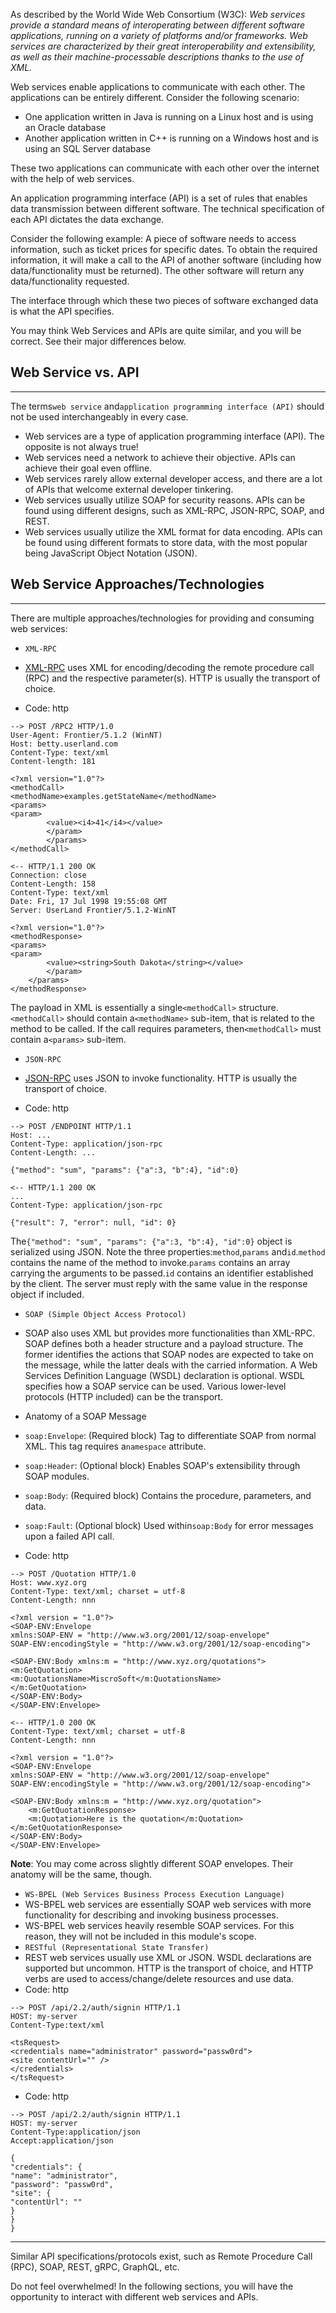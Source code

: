 ﻿As described by the World Wide Web Consortium (W3C): _Web services provide a standard means of interoperating between different software applications, running on a variety of platforms and/or frameworks. Web services are characterized by their great interoperability and extensibility, as well as their machine-processable descriptions thanks to the use of XML._

Web services enable applications to communicate with each other. The applications can be entirely different. Consider the following scenario:

- One application written in Java is running on a Linux host and is using an Oracle database
- Another application written in C++ is running on a Windows host and is using an SQL Server database

These two applications can communicate with each other over the internet with the help of web services.

An application programming interface (API) is a set of rules that enables data transmission between different software. The technical specification of each API dictates the data exchange.

Consider the following example: A piece of software needs to access information, such as ticket prices for specific dates. To obtain the required information, it will make a call to the API of another software (including how data/functionality must be returned). The other software will return any data/functionality requested.

The interface through which these two pieces of software exchanged data is what the API specifies.

You may think Web Services and APIs are quite similar, and you will be correct. See their major differences below.

## Web Service vs. API

---

The terms`web service` and`application programming interface (API)` should not be used interchangeably in every case.

- Web services are a type of application programming interface (API). The opposite is not always true!
- Web services need a network to achieve their objective. APIs can achieve their goal even offline.
- Web services rarely allow external developer access, and there are a lot of APIs that welcome external developer tinkering.
- Web services usually utilize SOAP for security reasons. APIs can be found using different designs, such as XML-RPC, JSON-RPC, SOAP, and REST.
- Web services usually utilize the XML format for data encoding. APIs can be found using different formats to store data, with the most popular being JavaScript Object Notation (JSON).

## Web Service Approaches/Technologies

---

There are multiple approaches/technologies for providing and consuming web services:

- `XML-RPC`
 
 - [XML-RPC](http://xmlrpc.com/spec.md) uses XML for encoding/decoding the remote procedure call (RPC) and the respective parameter(s). HTTP is usually the transport of choice.
 - Code: http
 
 ```http
 --> POST /RPC2 HTTP/1.0
 User-Agent: Frontier/5.1.2 (WinNT)
 Host: betty.userland.com
 Content-Type: text/xml
 Content-length: 181
 
 <?xml version="1.0"?>
 <methodCall>
 <methodName>examples.getStateName</methodName>
 <params>
 <param>
 		 <value><i4>41</i4></value>
 		 </param>
 		 </params>
 </methodCall>
 
 <-- HTTP/1.1 200 OK
 Connection: close
 Content-Length: 158
 Content-Type: text/xml
 Date: Fri, 17 Jul 1998 19:55:08 GMT
 Server: UserLand Frontier/5.1.2-WinNT
 
 <?xml version="1.0"?>
 <methodResponse>
 <params>
 <param>
 		 <value><string>South Dakota</string></value>
 		 </param>
 	 </params>
 </methodResponse>
 
 ```
 
 
 The payload in XML is essentially a single`<methodCall>` structure.`<methodCall>` should contain a`<methodName>` sub-item, that is related to the method to be called. If the call requires parameters, then`<methodCall>` must contain a`<params>` sub-item.
 
- `JSON-RPC`
 
 - [JSON-RPC](https://www.jsonrpc.org/specification) uses JSON to invoke functionality. HTTP is usually the transport of choice.
 - Code: http
 
 ```http
 --> POST /ENDPOINT HTTP/1.1
 Host: ...
 Content-Type: application/json-rpc
 Content-Length: ...
 
 {"method": "sum", "params": {"a":3, "b":4}, "id":0}
 
 <-- HTTP/1.1 200 OK
 ...
 Content-Type: application/json-rpc
 
 {"result": 7, "error": null, "id": 0}
 
 ```
 
 
 The`{"method": "sum", "params": {"a":3, "b":4}, "id":0}` object is serialized using JSON. Note the three properties:`method`,`params` and`id`.`method` contains the name of the method to invoke.`params` contains an array carrying the arguments to be passed.`id` contains an identifier established by the client. The server must reply with the same value in the response object if included.
 
- `SOAP (Simple Object Access Protocol)`
 
 - SOAP also uses XML but provides more functionalities than XML-RPC. SOAP defines both a header structure and a payload structure. The former identifies the actions that SOAP nodes are expected to take on the message, while the latter deals with the carried information. A Web Services Definition Language (WSDL) declaration is optional. WSDL specifies how a SOAP service can be used. Various lower-level protocols (HTTP included) can be the transport.
 - Anatomy of a SOAP Message
 - `soap:Envelope`: (Required block) Tag to differentiate SOAP from normal XML. This tag requires a`namespace` attribute.
 - `soap:Header`: (Optional block) Enables SOAP's extensibility through SOAP modules.
 - `soap:Body`: (Required block) Contains the procedure, parameters, and data.
 - `soap:Fault`: (Optional block) Used within`soap:Body` for error messages upon a failed API call.
 - Code: http
 
 ```http
 --> POST /Quotation HTTP/1.0
 Host: www.xyz.org
 Content-Type: text/xml; charset = utf-8
 Content-Length: nnn
 
 <?xml version = "1.0"?>
 <SOAP-ENV:Envelope
 xmlns:SOAP-ENV = "http://www.w3.org/2001/12/soap-envelope"
 SOAP-ENV:encodingStyle = "http://www.w3.org/2001/12/soap-encoding">
 
 <SOAP-ENV:Body xmlns:m = "http://www.xyz.org/quotations">
 <m:GetQuotation>
 <m:QuotationsName>MiscroSoft</m:QuotationsName>
 </m:GetQuotation>
 </SOAP-ENV:Body>
 </SOAP-ENV:Envelope>
 
 <-- HTTP/1.0 200 OK
 Content-Type: text/xml; charset = utf-8
 Content-Length: nnn
 
 <?xml version = "1.0"?>
 <SOAP-ENV:Envelope
 xmlns:SOAP-ENV = "http://www.w3.org/2001/12/soap-envelope"
 SOAP-ENV:encodingStyle = "http://www.w3.org/2001/12/soap-encoding">
 
 <SOAP-ENV:Body xmlns:m = "http://www.xyz.org/quotation">
 	 <m:GetQuotationResponse>
 	 <m:Quotation>Here is the quotation</m:Quotation>
 </m:GetQuotationResponse>
 </SOAP-ENV:Body>
 </SOAP-ENV:Envelope>
 
 ```
 

**Note**: You may come across slightly different SOAP envelopes. Their anatomy will be the same, though.

- `WS-BPEL (Web Services Business Process Execution Language)`
 - WS-BPEL web services are essentially SOAP web services with more functionality for describing and invoking business processes.
 - WS-BPEL web services heavily resemble SOAP services. For this reason, they will not be included in this module's scope.
- `RESTful (Representational State Transfer)`
 - REST web services usually use XML or JSON. WSDL declarations are supported but uncommon. HTTP is the transport of choice, and HTTP verbs are used to access/change/delete resources and use data.
 - Code: http
 
 ```http
 --> POST /api/2.2/auth/signin HTTP/1.1
 HOST: my-server
 Content-Type:text/xml
 
 <tsRequest>
 <credentials name="administrator" password="passw0rd">
 <site contentUrl="" />
 </credentials>
 </tsRequest>
 ```
 
 - Code: http
 
 ```http
 --> POST /api/2.2/auth/signin HTTP/1.1
 HOST: my-server
 Content-Type:application/json
 Accept:application/json
 
 {
 "credentials": {
 "name": "administrator",
 "password": "passw0rd",
 "site": {
 "contentUrl": ""
 }
 }
 }
 
 ```
 

---

Similar API specifications/protocols exist, such as Remote Procedure Call (RPC), SOAP, REST, gRPC, GraphQL, etc.

Do not feel overwhelmed! In the following sections, you will have the opportunity to interact with different web services and APIs.
